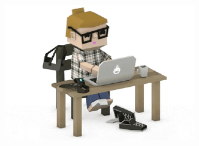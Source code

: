 <img align="center" alt="GIF"  width="850px" src="https://raw.githubusercontent.com/Kushal997-das/Kushal997-das/master/Profile%20generator/giphy.webp" />
